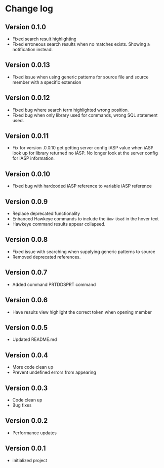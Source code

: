 # Change log
## Version 0.1.0 
  * Fixed search result highlighting
  * Fixed erroneous search results when no matches exists. Showing a notification instead.
## Version 0.0.13
  * Fixed issue when using generic patterns for source file and source member with a specific extension
## Version 0.0.12
  * Fixed bug where search term highlighted wrong position.  
  * Fixed bug when only library used for commands, wrong SQL statement used.
## Version 0.0.11
  * Fix for version .0.0.10 get getting server config iASP value when iASP look up for library returned no iASP.  No longer look at the server config for iASP information. 
## Version 0.0.10
  * Fixed bug with hardcoded iASP reference to variable iASP reference
## Version 0.0.9
  * Replace deprecated functionality 
  * Enhanced Hawkeye commands to include the `How Used` in the hover text
  * Hawkeye command results appear collapsed.
## Version 0.0.8
  * Fixed issue with searching when supplying generic patterns to source
  * Removed deprecated references.
## Version 0.0.7
  * Added command PRTDDSPRT command
## Version 0.0.6
  * Have results view highlight the correct token when opening member
## Version 0.0.5
  * Updated README.md 
## Version 0.0.4
  * More code clean up
  * Prevent undefined errors from appearing
## Version 0.0.3
  * Code clean up
  * Bug fixes
## Version 0.0.2
  * Performance updates
## Version 0.0.1
  * initialized project